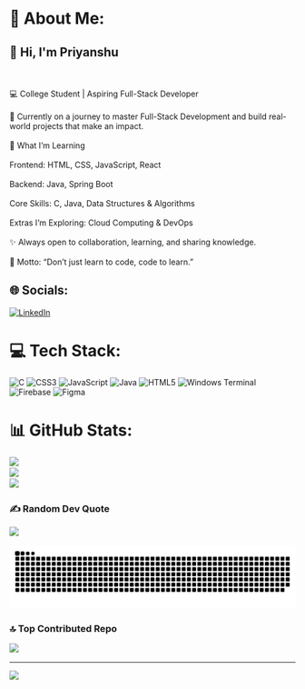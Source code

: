 # 💫 About Me:
<h2>👋 Hi, I'm Priyanshu</h2><br><br>💻 College Student | Aspiring Full-Stack Developer<br><br>🚀 Currently on a journey to master Full-Stack Development and build real-world projects that make an impact.<br><br>🌱 What I’m Learning<br><br>Frontend: HTML, CSS, JavaScript, React<br><br>Backend: Java, Spring Boot<br><br>Core Skills: C, Java, Data Structures & Algorithms<br><br>Extras I’m Exploring: Cloud Computing & DevOps<br><br>✨ Always open to collaboration, learning, and sharing knowledge.<br><br>📌 Motto: “Don’t just learn to code, code to learn.”


## 🌐 Socials:
[![LinkedIn](https://img.shields.io/badge/LinkedIn-%230077B5.svg?logo=linkedin&logoColor=white)](https://linkedin.com/in/www.linkedin.com/in/priyanshu-pandey-a6a987339) 

# 💻 Tech Stack:
![C](https://img.shields.io/badge/c-%2300599C.svg?style=for-the-badge&logo=c&logoColor=white) ![CSS3](https://img.shields.io/badge/css3-%231572B6.svg?style=for-the-badge&logo=css3&logoColor=white) ![JavaScript](https://img.shields.io/badge/javascript-%23323330.svg?style=for-the-badge&logo=javascript&logoColor=%23F7DF1E) ![Java](https://img.shields.io/badge/java-%23ED8B00.svg?style=for-the-badge&logo=openjdk&logoColor=white) ![HTML5](https://img.shields.io/badge/html5-%23E34F26.svg?style=for-the-badge&logo=html5&logoColor=white) ![Windows Terminal](https://img.shields.io/badge/Windows%20Terminal-%234D4D4D.svg?style=for-the-badge&logo=windows-terminal&logoColor=white) ![Firebase](https://img.shields.io/badge/firebase-a08021?style=for-the-badge&logo=firebase&logoColor=ffcd34) ![Figma](https://img.shields.io/badge/figma-%23F24E1E.svg?style=for-the-badge&logo=figma&logoColor=white)
# 📊 GitHub Stats:
![](https://github-readme-stats.vercel.app/api?username=priyanshu-debug26&theme=tokyonight&hide_border=true&include_all_commits=true&count_private=false)<br/>
![](https://nirzak-streak-stats.vercel.app/?user=priyanshu-debug26&theme=tokyonight&hide_border=true)<br/>
![](https://github-readme-stats.vercel.app/api/top-langs/?username=priyanshu-debug26&theme=tokyonight&hide_border=true&include_all_commits=true&count_private=false&layout=compact)

### ✍️ Random Dev Quote
![](https://quotes-github-readme.vercel.app/api?type=horizontal&theme=radical)

<img src="https://raw.githubusercontent.com/platane/snk/output/github-contribution-grid-snake-dark.svg" width="800" alt="GitHub Contribution Snake">

### 🔝 Top Contributed Repo
![](https://github-contributor-stats.vercel.app/api?username=priyanshu-debug26&limit=5&theme=dark&combine_all_yearly_contributions=true)

---
[![](https://visitcount.itsvg.in/api?id=priyanshu-debug26&icon=0&color=0)](https://visitcount.itsvg.in)

<!-- Proudly created with GPRM ( https://gprm.itsvg.in ) -->
